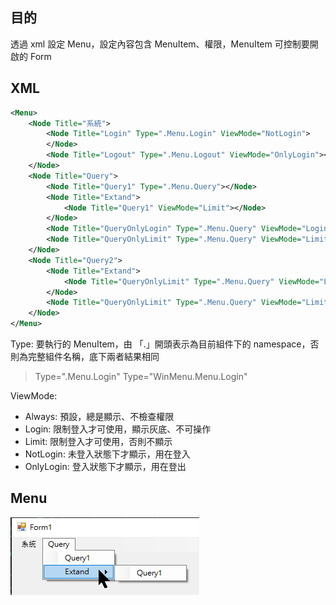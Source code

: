 ## 目的
透過 xml 設定 Menu，設定內容包含 MenuItem、權限，MenuItem 可控制要開啟的 Form

## XML
```xml
<Menu>
	<Node Title="系統">
		<Node Title="Login" Type=".Menu.Login" ViewMode="NotLogin">
		</Node>
		<Node Title="Logout" Type=".Menu.Logout" ViewMode="OnlyLogin"></Node>
	</Node>
	<Node Title="Query">
		<Node Title="Query1" Type=".Menu.Query"></Node>
		<Node Title="Extand">
			<Node Title="Query1" ViewMode="Limit"></Node>
		</Node>
		<Node Title="QueryOnlyLogin" Type=".Menu.Query" ViewMode="Login" AccessString=":Query"></Node>
		<Node Title="QueryOnlyLimit" Type=".Menu.Query" ViewMode="Limit" AccessString="User:QueryX"></Node>
	</Node>
	<Node Title="Query2">
		<Node Title="Extand">
			<Node Title="QueryOnlyLimit" Type=".Menu.Query" ViewMode="Limit" AccessString=":Query"></Node>
		</Node>
		<Node Title="QueryOnlyLimit" Type=".Menu.Query" ViewMode="Limit" AccessString=":Query"></Node>
	</Node>
</Menu>
```

Type: 要執行的 MenuItem，由 「.」開頭表示為目前組件下的 namespace，否則為完整組件名稱，底下兩者結果相同
> Type=".Menu.Login"
> Type="WinMenu.Menu.Login"

ViewMode:
- Always: 預設，總是顯示、不檢查權限
- Login: 限制登入才可使用，顯示灰底、不可操作
- Limit: 限制登入才可使用，否則不顯示
- NotLogin: 未登入狀態下才顯示，用在登入
- OnlyLogin: 登入狀態下才顯示，用在登出

## Menu
![](asserts/form-menu.jpg)
